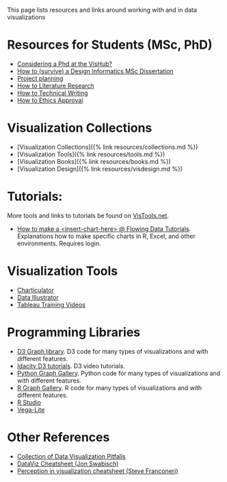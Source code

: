 This page lists resources and links around working with and in data visualizations

# Resources for Students (MSc, PhD)

- [Considering a Phd at the VisHub?](/students/considering-phd)
- [How to (survive) a Design Informatics MSc Dissertation](/students/mscdissertation)
- [Project planning](/students/project-planning)
- [How to Literature Research](/students/literature)
- [How to Technical Writing](/students/technical-writing)
- [How to Ethics Approval](/students/ethics)

# Visualization Collections

- [Visualization Collections]({% link resources/collections.md %})
- [Visualization Tools]({% link resources/tools.md %})
- [Visualization Books]({% link resources/books.md %})
- [Visualization Design]({% link resources/visdesign.md %})

# Tutorials:

More tools and links to tutorials be found on [VisTools.net](https://vistools.net).

- [How to make a \<insert-chart-here> @ Flowing Data Tutorials](https://flowingdata.com/category/tutorials). Explanations how to make specific charts in R, Excel, and other environments. Requires login.

# Visualization Tools

- [Charticulator](https://charticulator.com/docs/getting-started.html)
- [Data Illustrator](http://data-illustrator.com/tutorial.php)
- [Tableau Training Videos](https://www.tableau.com/en-gb/learn/training/20204)

# Programming Libraries

- [D3 Graph library](https://www.d3-graph-gallery.com/). D3 code for many types of visualizations and with different features.
- [Idacity D3 tutorials](https://www.udacity.com/course/data-visualization-and-d3js--ud507). D3 video tutorials.
- [Python Graph Gallery](https://python-graph-gallery.com/). Python code for many types of visualizations and with different features.
- [R Graph Gallery](https://www.r-graph-gallery.com/). R code for many types of visualizations and with different features.
- [R Studio](https://education.rstudio.com)
- [Vega-Lite](https://vega.github.io/vega-lite/tutorials/getting_started.html)

# Other References

- [Collection of Data Visualization Pitfalls](http://www.google.com/url?q=http%3A%2F%2Fflowingdata.com%2F2018%2F08%2F08%2Fcollection-of-data-visualization-pitfalls%2F&sa=D&sntz=1&usg=AFQjCNE1ZKpKSTUtFbTgotyhuQMnrZWVuQ)
- [DataViz Cheatsheet (Jon Swabisch)](https://www.google.com/url?q=https%3A%2F%2Fpolicyviz.com%2F2018%2F08%2F07%2Fdataviz-cheatsheet%2F&sa=D&sntz=1&usg=AFQjCNGxljYhe3m52ZbQ1uKYDdoB2P3Nmg)
- [Perception in visualization cheatsheet (Steve Franconeri)](http://www.google.com/url?q=http%3A%2F%2Fexperception.net%2FFranconeri_ExperCeptionDotNet_ChartChooser.pdf&sa=D&sntz=1&usg=AFQjCNE3dZLJN_TQbKIGM7K06s5w6M-ubA)
